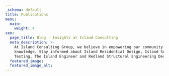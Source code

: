 ```yaml
---
_schema: default
title: Publications
menu:
  main:
    weight: 4
seo:
  page_title: Blog - Insights at Island Consulting
  meta_description: >-
    At Island Consulting Group, we believe in empowering our community with
    knowledge. Stay informed about Island Residential Design, Island Soil
    Testing, The Island Engineer and Redland Structural Engineering Design.
  featured_image:
  featured_image_alt:
---
```

